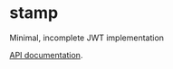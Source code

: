 # stamp

Minimal, incomplete JWT implementation


[API documentation](https://godoc.org/github.com/husio/x/stamp).


